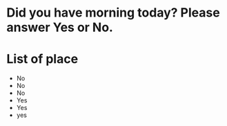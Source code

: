 # Did you have morning today? Please answer Yes or No.

# List of place
- No
- No
- No
- Yes
- Yes
- yes
